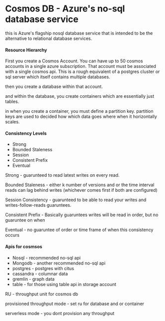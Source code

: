 # Cosmos DB - Azure's no-sql database service

this is Azure's flagship nosql database service that is intended to be the alternative to relational database services.

#### Resource Hierarchy


First you create a Cosmos Account. You can have up to 50 cosmos accounts in a single azure subscription.
That account must be associated with a single cosmos api. This is a rough equivalent of a postgres cluster or sql server which itself contains multiple databases.


then you create a database within that account.


and within the database, you create containers which are essentially just tables.


in when you create a container, you must define a partition key. partition keys are used to decided how which data goes where when it horizontally scales.



#### Consistency Levels 

- Strong
- Bounded Staleness
- Session
- Consistent Prefix
- Eventual



Strong - guarunteed to read latest writes on every read.

Bounded Staleness - either k number of versions and or the time interval reads can lag behind writes (whichever comes first if both are configured)

Session Consistency - guarunteed to be able to read your writes and writes-follow-reads guaruntees.

Consistent Prefix - Basically guaruntees writes will be read in order, but no guaruntee on when

Eventual - no guaruntee of order or time frame of when this consistency occurs



#### Apis for cosmsos

- Nosql - recommended no-sql api
- Mongodb - another recommended no-sql api
- postgres - postgres with citus 
- cassandra - columnar data
- gremlin - graph data
- table - for those using table api in storage account



RU - throughput unit for cosmos db


provisioned throughput mode - set ru for database and or container

serverless mode - you dont provision any throughput

